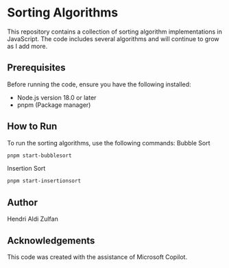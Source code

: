 # Sorting Algorithms

This repository contains a collection of sorting algorithm implementations in
JavaScript. The code includes several algorithms and will continue to grow as I
add more.

## Prerequisites

Before running the code, ensure you have the following installed:

- Node.js version 18.0 or later
- pnpm (Package manager)

## How to Run

To run the sorting algorithms, use the following commands: Bubble Sort

```bash
pnpm start-bubblesort
```

Insertion Sort

```bash
pnpm start-insertionsort
```

## Author

Hendri Aldi Zulfan

## Acknowledgements

This code was created with the assistance of Microsoft Copilot.
